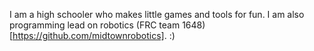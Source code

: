 I am a high schooler who makes little games and tools for fun. I am also programming lead on robotics (FRC team 1648)[https://github.com/midtownrobotics]. :)
